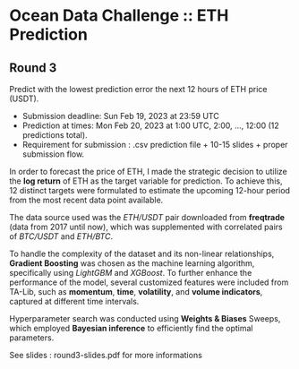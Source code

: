 # Ocean Data Challenge :: ETH Prediction
## Round 3
Predict with the lowest prediction error the next 12 hours of ETH price (USDT).
- Submission deadline: Sun Feb 19, 2023 at 23:59 UTC
- Prediction at times: Mon Feb 20, 2023 at 1:00 UTC, 2:00, ..., 12:00 (12 predictions total).
- Requirement for submission : .csv prediction file + 10-15 slides + proper submission flow.

In order to forecast the price of ETH, I made the strategic decision to utilize the **log return** of ETH as the target variable for prediction. To achieve this, 12 distinct targets were formulated to estimate the upcoming 12-hour period from the most recent data point available.

The data source used was the *ETH/USDT* pair downloaded from **freqtrade** (data from 2017 until now), which was supplemented with correlated pairs of *BTC/USDT* and *ETH/BTC*.

To handle the complexity of the dataset and its non-linear relationships, **Gradient Boosting** was chosen as the machine learning algorithm, specifically using *LightGBM* and *XGBoost*. To further enhance the performance of the model, several customized features were included from TA-Lib, such as **momentum**, **time**, **volatility**, and **volume indicators**, captured at different time intervals.

Hyperparameter search was conducted using **Weights & Biases** Sweeps, which employed **Bayesian inference** to efficiently find the optimal parameters.

See slides : round3-slides.pdf for more informations
